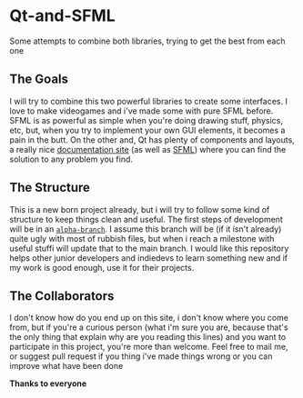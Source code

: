 # Qt-and-SFML
Some attempts to combine both libraries, trying to get the best from each one

The Goals
----------------
I will try to combine this two powerful libraries to create some interfaces. I love to make videogames and i've made some with pure SFML before.
SFML is as powerful as simple when you're doing drawing stuff, physics, etc, but, when you try to implement your own GUI elements, it becomes a pain in the butt.
On the other and, Qt has plenty of components and layouts, a really nice [documentation site](http://doc.qt.io/qt-4.8/index.html) 
(as well as [SFML](https://www.sfml-dev.org/documentation/2.4.2/)) where you can find the solution to any problem you find.

The Structure
---------------
This is a new born project already, but i will try to follow some kind of structure to keep things clean and useful.
The first steps of development will be in an [`alpha-branch`](https://github.com/alseether/Qt-and-SFML/tree/alfa-branch).
I assume this branch will be (if it isn't already) quite ugly with most of rubbish files, but when i reach a milestone with useful stuffi will update that to the main branch. I would like this repository helps other junior developers and indiedevs to learn something new and if my work is good enough, use it for their projects.

The Collaborators
--------------
I don't know how do you end up on this site, i don't know where you come from, but if you're a curious person (what i'm sure you are, because that's the only thing that explain why are you reading this lines) and you want to participate in this project, you're more than welcome. Feel free to mail me, or suggest pull request if you thing i've made things wrong or you can improve what have been done

**Thanks to everyone**
